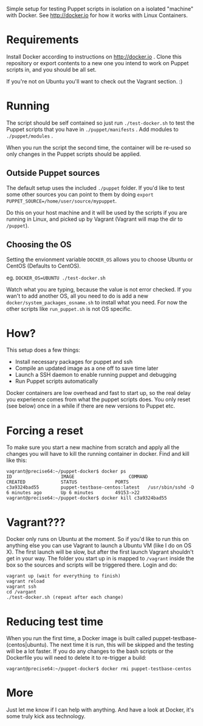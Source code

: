 Simple setup for testing Puppet scripts in isolation on a isolated "machine" with Docker. See http://docker.io for how it works with Linux Containers.

# Requirements
Install Docker according to instructions on http://docker.io . Clone this repository or export contents to a new one you intend to work on Puppet scripts in, and you should be all set.

If you're not on Ubuntu you'll want to check out the Vagrant section. :)

# Running
The script should be self contained so just run ```./test-docker.sh``` to test the Puppet scripts that you have in ```./puppet/manifests``` . Add modules to ```./puppet/modules``` .

When you run the script the second time, the container will be re-used so only changes in the Puppet scripts should be applied.

## Outside Puppet sources
The default setup uses the included ```./puppet``` folder. If you'd like to test some other sources you can point to them by doing ```export PUPPET_SOURCE=/home/user/source/mypuppet```. 

Do this on your host machine and it will be used by the scripts if you are running in Linux, and picked up by Vagrant (Vagrant will map the dir to ```/puppet```).

## Choosing the OS
Setting the envionment variable ```DOCKER_OS``` allows you to choose Ubuntu or CentOS (Defaults to CentOS).

eg. ```DOCKER_OS=UBUNTU ./test-docker.sh```

Watch what you are typing, because the value is not error checked. If you wan't to add another OS, all you need to do is add a new ```docker/system_packages_osname.sh``` to install what you need. For now the other scripts like ```run_puppet.sh``` is not OS specific.

# How?
This setup does a few things:
- Install necessary packages for puppet and ssh
- Compile an updated image as a one off to save time later
- Launch a SSH daemon to enable running puppet and debugging
- Run Puppet scripts automatically

Docker containers are low overhead and fast to start up, so the real delay you experience comes from what the puppet scripts does. You only reset (see below) once in a while if there are new versions to Puppet etc.

# Forcing a reset
To make sure you start a new machine from scratch and apply all the changes you will have to kill the running container in docker. Find and kill like this:

```
vagrant@precise64:~/puppet-docker$ docker ps
ID                  IMAGE                    COMMAND             CREATED             STATUS              PORTS
c3a9324bad55        puppet-testbase-centos:latest   /usr/sbin/sshd -D   6 minutes ago       Up 6 minutes        49153->22           
vagrant@precise64:~/puppet-docker$ docker kill c3a9324bad55
```

# Vagrant???
Docker only runs on Ubuntu at the moment. So if you'd like to run this on anything else you can use Vagrant to launch a Ubuntu VM (like I do on OS X). The first launch will be slow, but after the first launch Vagrant shouldn't get in your way. The folder you start up in is mapped to ```/vagrant``` inside the box so the sources and scripts will be triggered there. Login and do:

```
vagrant up (wait for everything to finish)
vagrant reload
vagrant ssh
cd /vargant
./test-docker.sh (repeat after each change)
```

# Reducing test time
When you run the first time, a Docker image is built called puppet-testbase-(centos|ubuntu). The next time it is run, this will be skipped and the testing will be a lot faster. If you do any changes to the bash scripts or the Dockerfile you will need to delete it to re-trigger a build:

```
vagrant@precise64:~/puppet-docker$ docker rmi puppet-testbase-centos
```

# More
Just let me know if I can help with anything. And have a look at Docker, it's some truly kick ass technology.
